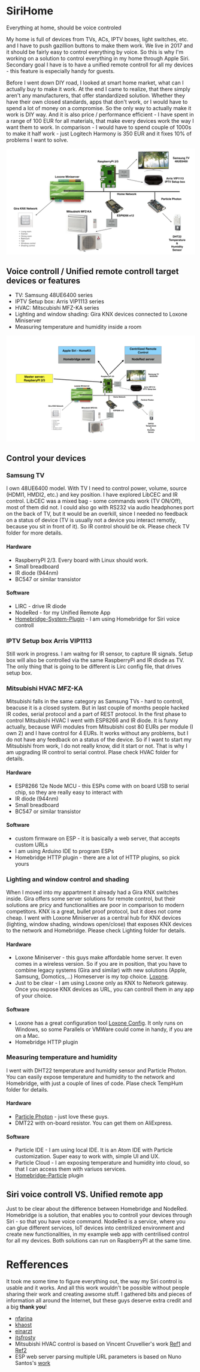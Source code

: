 # SiriHome
Everything at home, should be voice controled

My home is full of devices from TVs, ACs, IPTV boxes, light switches, etc. and I have to push gazillion buttons to make them work. We live in 2017 and it should be fairly easy to control everything by voice. So this is why I'm working on a solution to control everything in my home through Apple Siri. Secondary goal I have is to have a unified remote controll for all my devices - this feature is especially handy for guests.

Before I went down DIY road, I looked at smart home market, what can I actually buy to make it work. At the end I came to realize, that there simply aren't any manufacturers, that offer standardized solution. Whether they have their own closed standards, apps that don't work, or I would have to spend a lot of money on a compromise. So the only way to actually make it work is DIY way. And it is also price / performance efficient - I have spent in a range of 100 EUR for all materials, that make every devices work the way I want them to work. In comparison - I would have to spend couple of 1000s to make it half work - just Logitech Harmony is 350 EUR and it fixes 10% of problems I want to solve. 


![Home Network Topography](https://github.com/igorpanjan/SiriHome/blob/master/Home%20Network%20Topography_001.png?raw=true)

## Voice controll / Unified remote controll target devices or features

* TV: Samsung 48UE6400 series
* IPTV Setup box: Arris VIP1113 series
* HVAC: Mitscubishi MFZ-KA series
* Lighting and window shading: Gira KNX devices connected to Loxone Miniserver
* Measuring temperature and humidity inside a room

![Hardware and Software](https://github.com/igorpanjan/SiriHome/blob/master/Home%20Network%20Topography_002.png)

## Control your devices

### Samsung TV
I own 48UE6400 model. With TV I need to control power, volume, source (HDMI1, HMDI2, etc.) and key position. I have explored LibCEC and IR control. LibCEC was a mixed bag - some commands work (TV ON/Off), most of them did not. I could also go with RS232 via audio headphones port on the back of TV, but it would be an overkill, since I needed no feedback on a status of device (TV is usually not a device you interact remotly, because you sit in front of it). So IR control should be ok. Please check TV folder for more details.

#### Hardware
* RaspberryPI 2/3. Every board with Linux should work.
* Small breadboard
* IR diode (944nm)
* BC547 or similar transistor

#### Software
* LIRC - drive IR diode
* NodeRed - for my Unified Remote App
* [Homebridge-System-Plugin](https://www.npmjs.com/package/homebridge-system-plugin) - I am using Homebridge for Siri voice controll


### IPTV Setup box Arris VIP1113
Still work in progress. I am waitng for IR sensor, to capture IR signals. Setup box will also be controlled via the same RaspberryPi and IR diode as TV. The only thing that is going to be different is Lirc config file, that drives setup box. 


### Mitsubishi HVAC MFZ-KA
Mitsubishi falls in the same category as Samsung TVs - hard to controll, beacuse it is a closed system. But in last couple of months people hacked IR codes, serial protocol and a part of REST protocol. In the first phase to control Mitsubishi HVAC I went with ESP8266 and IR diode. It is funny actually, because WiFi modules from Mitsubishi cost 80 EURs per module (I own 2) and I have control for 4 EURs. It works without any problems, but I do not have any feedback on a status of the device. So if I want to start my Mitsubishi from work, I do not really know, did it start or not. That is why I am upgrading IR control to serial control. Plase check HVAC folder for details.


#### Hardware
* ESP8266 12e Node MCU - this ESPs come with on board USB to serial chip, so they are really easy to interact with
* IR diode (944nm)
* Small breadboard
* BC547 or similar transistor


#### Software
* custom firmware on ESP - it is basically a web server, that accepts custom URLs
* I am using Arduino IDE to program ESPs
* Homebridge HTTP plugin - there are a lot of HTTP plugins, so pick yours


### Lighting and window control and shading
When I moved into my appartment it already had a Gira KNX switches inside. Gira offers some server solutions for remote control, but their solutions are pricy and functionalities are poor in comparison to modern competitors. KNX is a great, bullet proof protocol, but it does not come cheap. I went with Loxone Miniserver as a central hub for KNX devices (lighting, window shading, windows open/close) that exposes KNX devices to the network and Homebridge. Please check Lighting folder for details.


#### Hardware
* Loxone Miniserver - this guys make affordable home server. It even comes in a wireless version. So if you are in position, that you have to combine legacy systems (Gira and similar) with new solutions (Apple, Samsung, Domotics,...) Homeserver is my top choice. [Loxone](https://www.loxone.com/enen/).
* Just to be clear - I am using Loxone only as KNX to Network gateway. Once you expose KNX devices as URL, you can controll them in any app of your choice.


#### Software
* Loxone has a great configuration tool [Loxone Config](https://www.loxone.com/enen/products/loxone-config/). It only runs on Windows, so some Parallels or VMWare could come in handy, if you are on a Mac.
* Homebridge HTTP plugin

### Measuring temperature and humidity
I went with DHT22 temperature and humidity sensor and Particle Photon. You can easily expose temperature and humidity to the network and Homebridge, with just a couple of lines of code. Plase check TempHum folder for details.

#### Hardware
* [Particle Photon](https://www.particle.io/) - just love these guys.
* DMT22 with on-board resistor. You can get them on AliExpress.

#### Software
* Particle IDE - I am using local IDE. It is an Atom IDE with Particle customization. Super easy to work with, simple UI and UX.
* Particle Cloud - I am exposing temperature and humidity into cloud, so that I can access them with variuos services. 
* [Homebridge-Particle](https://www.npmjs.com/package/homebridge-particle) plugin


## Siri voice controll VS. Unified remote app
Just to be clear about the difference between Homebridge and NodeRed. Homebridge is a solution, that enables you to controll your devices through Siri - so that you have voice command. NodeRed is a service, where you can glue different services, IoT devices into centrilized environment and create new functionalities, in my example web app with centrilised control for all my devices. Both solutions can run on RaspberryPI at the same time. 


# Refferences
It took me some time to figure everything out, the way my Siri control is usable and it works. And all this work wouldn't be possible without people sharing their work and creating awsome stuff. I gathered bits and pieces of information all around the Internet, but these guys deserve extra credit and a big **thank you**! 


* [nfarina](https://github.com/nfarina/homebridge)
* [khaost](https://github.com/KhaosT/HAP-NodeJS)
* [einarzt ](https://www.npmjs.com/package/homebridge-custom-http)
* [itsfrosty](https://www.npmjs.com/package/homebridge-system-plugin)
* Mitsubishi HVAC control is based on Vincent Cruvellier's work [Ref1](https://www.analysir.com/blog/2015/01/06/reverse-engineering-mitsubishi-ac-infrared-protocol/) and [Ref2](https://github.com/r45635/HVAC-IR-Control)
* ESP web server parsing multiple URL parameters is based on Nuno Santos's [work](https://techtutorialsx.wordpress.com/2016/10/22/esp8266-webserver-getting-query-parameters/)
